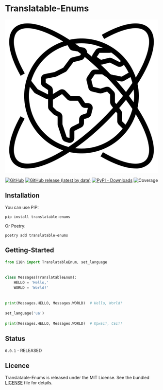 # Translatable-Enums

<p align="center">
<img src="docs/logo.png" alt="Lib logo">
</p>

<p align="center">
<a href="https://github.com/CrazyProger1/RestyClient/blob/master/LICENSE"><img alt="GitHub" src="https://img.shields.io/github/license/CrazyProger1/RestyClient"></a>
<a href="https://github.com/CrazyProger1/RestyClient/releases/latest"><img alt="GitHub release (latest by date)" src="https://img.shields.io/github/v/release/CrazyProger1/RestyClient"></a>
<a href="https://pypi.org/project/resty-client/"><img alt="PyPI - Downloads" src="https://img.shields.io/pypi/dm/resty-client"></a>
<img src="https://img.shields.io/badge/coverage-97%25-brightgreen" alt="Coverage"/>
</p>

## Installation

You can use PIP:

```shell
pip install translatable-enums
```

Or Poetry:

```shell
poetry add translatable-enums
```

## Getting-Started

```python
from i18n import TranslatableEnum, set_language


class Messages(TranslatableEnum):
    HELLO = 'Hello,'
    WORLD = 'World!'


print(Messages.HELLO, Messages.WORLD)  # Hello, World!

set_language('ua')

print(Messages.HELLO, Messages.WORLD)  # Привіт, Світ!
```

## Status

``0.0.1`` - RELEASED

## Licence

Translatable-Enums is released under the MIT License. See the bundled [LICENSE](LICENSE) file for details.